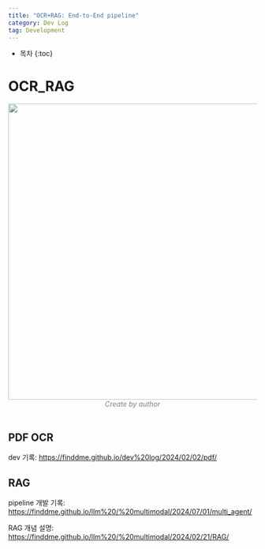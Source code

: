 ```yaml
---
title: "OCR+RAG: End-to-End pipeline"
category: Dev Log
tag: Development
---
```








* 목차
{:toc}











# OCR_RAG

<center><img width="600" src="./img/example.gif"></center>
<center><em style="color:gray;">Create by author</em></center><br>

## PDF OCR

dev 기록: https://finddme.github.io/dev%20log/2024/02/02/pdf/

## RAG

pipeline 개발 기록: https://finddme.github.io/llm%20/%20multimodal/2024/07/01/multi_agent/

RAG 개념 설명: https://finddme.github.io/llm%20/%20multimodal/2024/02/21/RAG/
